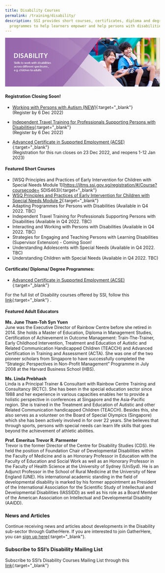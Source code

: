 ```yaml
---
title: Disability Courses
permalink: /training/disability/
description: SSI provides short courses, certificates, diploma and degree
  programmes to help learners empower and help persons with disabilities.
---
```

![Social Service Institute (SSI) Singapore - Disability Care / Special Needs Courses](/images/disability-minimized2.jpg)

#### **Registration Closing Soon!**

-   [Working with Persons with Autism (NEW)](https://iltms.ssi.gov.sg/registration/#/Course?coursecode=SDIS87){:target="_blank"} <br> (Register by 6 Dec 2022)

-   [Independent Travel Training for Professionals Supporting Persons with Disabilities](https://iltms.ssi.gov.sg/registration/#/Course?coursecode=SDIS211){:target="_blank"} <br> (Register by 6 Dec 2022)

-   [Advanced Certificate in Supported Employment (ACSE)](https://iltms.ssi.gov.sg/registration/#/Course?coursecode=SDIS8){:target="_blank"} <br> (Registration for this run closes on 23 Dec 2022, and reopens 1-12 Jan 2023)

#### **Featured Short Courses**
-   [WSQ Principles and Practices of Early Intervention for Children with Special Needs Module 1](https://iltms.ssi.gov.sg/registration/#/Course?coursecode= SDIS463){:target="_blank"}   
-  [WSQ Principles and Practices of Early Intervention for Children with Special Needs Module 2](https://iltms.ssi.gov.sg/registration/#/Course?coursecode=SDIS83){:target="_blank"}   
-   Adapting Programmes for Persons with Disabilities (Available in Q4 2022. TBC) 
-   Independent Travel Training for Professionals Supporting Persons with Disabilities (Available in Q4 2022. TBC) 
-   Interacting and Working with Persons with Disabilities (Available in Q4 2022. TBC)   
-   Strategies for Engaging and Teaching Persons with Learning Disabilities (Supervisor Extension) - Coming Soon!
-   Understanding Adolescents with Special Needs (Available in Q4 2022. TBC)   
-   Understanding Children with Special Needs (Available in Q4 2022. TBC)

#### **Certificate/ Diploma/ Degree Programmes:**

-  [Advanced Certificate in Supported Employment (ACSE)](/training/cet-programmes/advance-certificate-in-supported-employment/){:target="_blank"}   

For the full list of Disability courses offered by SSI, follow this  [link](https://iltms.ssi.gov.sg/registration#/Course){:target="_blank"}   .

#### **Featured Adult Educators**

**Ms. June Tham-Toh Syn Yuen**  
June was the Executive Director of Rainbow Centre before she retired in 2014. She holds a Master of Education, Diploma in Management Studies, Certification of Achievement in Outcome Management: Train-The-Trainer, Early Childhood Intervention, Treatment and Education of Autistic and Related Communication Handicapped Children (TEACCH) and Advanced Certification in Training and Assessment (ACTA). She was one of the two pioneer scholars from Singapore to have successfully completed the “Strategic Perspectives in Non-Profit Management” Programme in July 2008 at the Harvard Business School (HBS).  
  
**Ms. Linda Prebhash**  
Linda is a Principal Trainer & Consultant with Rainbow Centre Training and Consultancy (RCTC). She has been in the special education sector since 1988 and her experience in various capacities enables her to provide a holistic perspective in conferences at Singapore and the Asia-Pacific region. She is trained in the Treatment and Education of Autistic and other Related Communication handicapped Children (TEACCH). Besides this, she also serves as a volunteer on the Board of Special Olympics (Singapore) which she has been actively involved in for over 22 years. She believes that through sports, persons with special needs can learn life skills that goes beyond the achievement of athletic abilities.  
  
**Prof. Emeritus Trevor R. Parmenter**  
Trevor is the former Director of the Centre for Disability Studies (CDS). He held the position of Foundation Chair of Developmental Disabilities within the Faculty of Medicine and is an Honorary Professor in Education with the Faculty of Education and Social Work as well as an Honorary Professor in the Faculty of Health Science at the University of Sydney (UniSyd). He is an Adjunct Professor in the School of Rural Medicine at the University of New England (UNE). His international academic standing in the field of developmental disability is marked by his former appointment as President of the International Association for the Scientific Study of Intellectual and Developmental Disabilities (IASSIDD) as well as his role as a Board Member of the American Association on Intellectual and Developmental Disability (AAIDD).

### **News and Articles**

Continue receiving news and articles about developments in the Disability sub-sector through GatherHere. If you are interested to join GatherHere, you can [sign up here](https://go.gov.sg/gh-signup){:target="_blank"}.

### **Subscribe to SSI’s Disability Mailing List**

Subscribe to SSI’s Disability Courses Mailing List through this [link](https://form.gov.sg/#!/62062a0f8cb95c001235e55d){:target="_blank"}